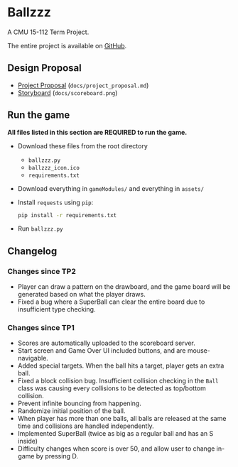 # Ballzzz

A CMU 15-112 Term Project.

The entire project is available on [GitHub](https://github.com/chrisx8/Ballzzz/).

## Design Proposal

- [Project Proposal](docs/project_proposal.md) (`docs/project_proposal.md`)
- [Storyboard](docs/storyboard.png) (`docs/scoreboard.png`)

## Run the game

**All files listed in this section are REQUIRED to run the game.**

- Download these files from the root directory
  - `ballzzz.py`
  - `ballzzz_icon.ico`
  - `requirements.txt`
- Download everything in `gameModules/` and everything in `assets/`
- Install `requests` using `pip`:

  ```bash
  pip install -r requirements.txt
  ```

- Run `ballzzz.py`

## Changelog

### Changes since TP2

- Player can draw a pattern on the drawboard, and the game board will be generated based on what the player draws.
- Fixed a bug where a SuperBall can clear the entire board due to insufficient type checking.
 
### Changes since TP1

- Scores are automatically uploaded to the scoreboard server.
- Start screen and Game Over UI included buttons, and are mouse-navigable.
- Added special targets. When the ball hits a target, player gets an extra ball.
- Fixed a block collision bug. Insufficient collision checking in the `Ball` class was causing every collisions to be detected as top/bottom collision.
- Prevent infinite bouncing from happening.
- Randomize initial position of the ball.
- When player has more than one balls, all balls are released at the same time and collisions are handled independently.
- Implemented SuperBall (twice as big as a regular ball and has an S inside)
- Difficulty changes when score is over 50, and allow user to change in-game by pressing D.

